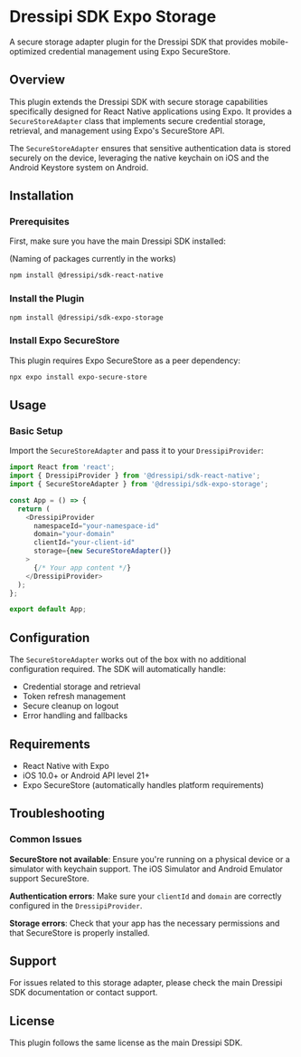 # Dressipi SDK Expo Storage

A secure storage adapter plugin for the Dressipi SDK that provides mobile-optimized credential management using Expo SecureStore.

## Overview

This plugin extends the Dressipi SDK with secure storage capabilities specifically designed for React Native applications using Expo. It provides a `SecureStoreAdapter` class that implements secure credential storage, retrieval, and management using Expo's SecureStore API.

The `SecureStoreAdapter` ensures that sensitive authentication data is stored securely on the device, leveraging the native keychain on iOS and the Android Keystore system on Android.

## Installation

### Prerequisites

First, make sure you have the main Dressipi SDK installed:

(Naming of packages currently in the works)

```bash
npm install @dressipi/sdk-react-native
```

### Install the Plugin

```bash
npm install @dressipi/sdk-expo-storage
```

### Install Expo SecureStore

This plugin requires Expo SecureStore as a peer dependency:

```bash
npx expo install expo-secure-store
```

## Usage

### Basic Setup

Import the `SecureStoreAdapter` and pass it to your `DressipiProvider`:

```typescript
import React from 'react';
import { DressipiProvider } from '@dressipi/sdk-react-native';
import { SecureStoreAdapter } from '@dressipi/sdk-expo-storage';

const App = () => {
  return (
    <DressipiProvider
      namespaceId="your-namespace-id"
      domain="your-domain"
      clientId="your-client-id"
      storage={new SecureStoreAdapter()}
    >
      {/* Your app content */}
    </DressipiProvider>
  );
};

export default App;
```

## Configuration

The `SecureStoreAdapter` works out of the box with no additional configuration required. The SDK will automatically handle:

- Credential storage and retrieval
- Token refresh management  
- Secure cleanup on logout
- Error handling and fallbacks

## Requirements

- React Native with Expo
- iOS 10.0+ or Android API level 21+
- Expo SecureStore (automatically handles platform requirements)

## Troubleshooting

### Common Issues

**SecureStore not available**: Ensure you're running on a physical device or a simulator with keychain support. The iOS Simulator and Android Emulator support SecureStore.

**Authentication errors**: Make sure your `clientId` and `domain` are correctly configured in the `DressipiProvider`.

**Storage errors**: Check that your app has the necessary permissions and that SecureStore is properly installed.

## Support

For issues related to this storage adapter, please check the main Dressipi SDK documentation or contact support.

## License

This plugin follows the same license as the main Dressipi SDK.

